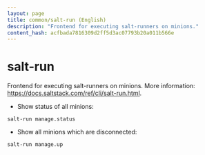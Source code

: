 ```yaml
---
layout: page
title: common/salt-run (English)
description: "Frontend for executing salt-runners on minions."
content_hash: acfbada7816309d2ff5d3ac07793b20a011b566e
---
```

# salt-run

Frontend for executing salt-runners on minions.
More information: <https://docs.saltstack.com/ref/cli/salt-run.html>.

- Show status of all minions:

`salt-run manage.status`

- Show all minions which are disconnected:

`salt-run manage.up`
